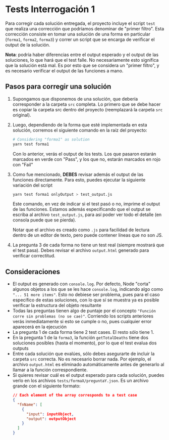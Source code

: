 # Tests Interrogación 1

Para corregir cada solución entregada, el proyecto incluye el script `test` que realiza una corrección que podríamos denominar de "primer filtro". Esta corrección consiste en tomar una solución de una forma en particular (`forma1`, `forma2`, `forma3`) y correr un script que se encarga de verificar el output de la solución.

**Nota**: podría haber diferencias entre el output esperado y el output de las soluciones, lo que hará que el test falle. No necesariamente esto significa que la solución está mal. Es por esto que se considera un "primer filtro", y es necesario verificar el output de las funciones a mano.

## Pasos para corregir una solución

1. Supongamos que disponemos de una solución, que debería corresponder a la carpeta `src` completa. Lo primero que se debe hacer es copiar la carpeta src dentro del proyecto (reemplazará la carpeta `src` original).

2. Luego, dependiendo de la forma que esté implementada en esta solución, corremos el siguiente comando en la raíz del proyecto:
    ```bash
    # Considering "forma1" as solution
    yarn test forma1
    ```
    Con lo anterior, verás el output de los tests. Los que pasaron estarán marcados en verde con "Pass", y los que no, estarán marcados en rojo con "Fail"
3. Como fue mencionado, **DEBES** revisar además el output de las funciones directamente. Para esto, puedes ejecutar la siguiente variación del script
    ```bash
    yarn test forma1 onlyOutput > test_output.js
    ```
    Este comando, en vez de indicar si el test pasó o no, imprime el output de las funciones. Estamos además especificando que el output se escriba al archivo `test_output.js`, para así poder ver todo el detalle (en consola puede que se pierda).

    Notar que el archivo es creado como `.js` para facilidad de lectura dentro de un editor de texto, pero puede contener líneas que no son JS.
4. La pregunta 3 de cada forma no tiene un test real (siempre mostrará que el test pasa). Debes revisar el archivo `output.html` generado para verificar correctitud.

## Consideraciones

- El output es generado con `console.log`. Por defecto, Node "corta" algunos objetos a los que se les hace `console.log`, indicando algo como `"... 51 more items"`. Esto no debiese ser problema, pues para el caso específico de estas soluciones, con lo que sí se muestra ya es posible verificar la estructura del objeto resultante
- Todas las preguntas tienen algo de puntaje por el concepto `"Función corre sin problemas (no se cae)"`. Corriendo los scripts anteriores verás inmediatamente si esto se cumple o no, pues cualquier error aparecerá en la ejecución
- La pregunta 1 de cada forma tiene 2 test cases. El resto sólo tiene 1.
- En la pregunta 1 de la `forma3`, la función `getTotalDeaths` tiene dos soluciones posibles (hasta el momento), por lo que el test evalua dos outputs
- Entre cada solución que evalúes, sólo debes asegurarte de incluir la carpeta `src` correcta. No es necesario borrar nada. Por ejemplo, el archivo `output.html` es eliminado automáticamente antes de generarlo al llamar a la función correspondiente. 
- Si quieres revisar cuál es el output esperado para cada solución, puedes verlo en los archivos `tests/formaX/preguntaY.json`. Es un archivo grande con el siguiente formato:
  ```json
  // Each element of the array corresponds to a test case
  {
    "fnName": [
      {
        "input": inputObject, 
        "output": outputObject
      }
    ]
  }
  ```
